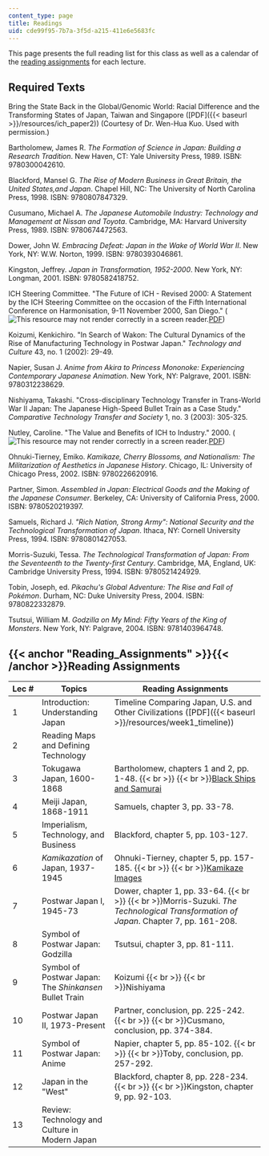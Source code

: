 ```yaml
---
content_type: page
title: Readings
uid: cde99f95-7b7a-3f5d-a215-411e6e5683fc
---
```


This page presents the full reading list for this class as well as a calendar of the [reading assignments](#Reading_Assignments) for each lecture.

Required Texts
--------------

Bring the State Back in the Global/Genomic World: Racial Difference and the Transforming States of Japan, Taiwan and Singapore ([PDF]({{< baseurl >}}/resources/ich_paper2)) (Courtesy of Dr. Wen-Hua Kuo. Used with permission.)

Bartholomew, James R. _The Formation of Science in Japan: Building a Research Tradition_. New Haven, CT: Yale University Press, 1989. ISBN: 9780300042610.

Blackford, Mansel G. _The Rise of Modern Business in Great Britain, the United States,and Japan_. Chapel Hill, NC: The University of North Carolina Press, 1998. ISBN: 9780807847329.

Cusumano, Michael A. _The Japanese Automobile Industry: Technology and Management at Nissan and Toyota_. Cambridge, MA: Harvard University Press, 1989. ISBN: 9780674472563.

Dower, John W. _Embracing Defeat: Japan in the Wake of World War II_. New York, NY: W.W. Norton, 1999. ISBN: 9780393046861.

Kingston, Jeffrey. _Japan in Transformation, 1952-2000_. New York, NY: Longman, 2001. ISBN: 9780582418752.

ICH Steering Committee. "The Future of ICH - Revised 2000: A Statement by the ICH Steering Committee on the occasion of the Fifth International Conference on Harmonisation, 9-11 November 2000, San Diego." (![This resource may not render correctly in a screen reader.](/images/inacessible.gif)[PDF](http://www.ich.org/fileadmin/Public_Web_Site/ABOUT_ICH/Vision/The_Future_of_ICH_-_Revised_2000.pdf))

Koizumi, Kenkichiro. "In Search of Wakon: The Cultural Dynamics of the Rise of Manufacturing Technology in Postwar Japan." _Technology and Culture_ 43, no. 1 (2002): 29-49.

Napier, Susan J. _Anime from Akira to Princess Mononoke: Experiencing Contemporary Japanese Animation_. New York, NY: Palgrave, 2001. ISBN: 9780312238629.

Nishiyama, Takashi. "Cross-disciplinary Technology Transfer in Trans-World War II Japan: The Japanese High-Speed Bullet Train as a Case Study." _Comparative Technology Transfer and Society_ 1, no. 3 (2003): 305-325.

Nutley, Caroline. "The Value and Benefits of ICH to Industry." 2000. (![This resource may not render correctly in a screen reader.](/images/inacessible.gif)[PDF](https://nanopdf.com/download/value-benefits-the-value-and-benefits-of-ich-to-industry_pdf#:~:text=ICH%2C%20through%20its%20activities%20in,each%20of%20the%20three%20regions.))

Ohnuki-Tierney, Emiko. _Kamikaze, Cherry Blossoms, and Nationalism: The Militarization of Aesthetics in Japanese History_. Chicago, IL: University of Chicago Press, 2002. ISBN: 9780226620916.

Partner, Simon. _Assembled in Japan: Electrical Goods and the Making of the Japanese Consumer_. Berkeley, CA: University of California Press, 2000. ISBN: 9780520219397.

Samuels, Richard J. _"Rich Nation, Strong Army": National Security and the Technological Transformation of Japan_. Ithaca, NY: Cornell University Press, 1994. ISBN: 9780801427053.

Morris-Suzuki, Tessa. _The Technological Transformation of Japan: From the Seventeenth to the Twenty-first Century_. Cambridge, MA, England, UK: Cambridge University Press, 1994. ISBN: 9780521424929.

Tobin, Joseph, ed. _Pikachu's Global Adventure: The Rise and Fall of Pokémon_. Durham, NC: Duke University Press, 2004. ISBN: 9780822332879.

Tsutsui, William M. _Godzilla on My Mind: Fifty Years of the King of Monsters_. New York, NY: Palgrave, 2004. ISBN: 9781403964748.

{{< anchor "Reading_Assignments" >}}{{< /anchor >}}Reading Assignments
----------------------------------------------------------------------

| Lec # | Topics | Reading Assignments |
| --- | --- | --- |
| 1 | Introduction: Understanding Japan | Timeline Comparing Japan, U.S. and Other Civilizations ([PDF]({{< baseurl >}}/resources/week1_timeline)) |
| 2 | Reading Maps and Defining Technology | &nbsp; |
| 3 | Tokugawa Japan, 1600-1868 | Bartholomew, chapters 1 and 2, pp. 1-48.  {{< br >}}  {{< br >}}[Black Ships and Samurai](https://visualizingcultures.mit.edu/black_ships_and_samurai/index.html) |
| 4 | Meiji Japan, 1868-1911 | Samuels, chapter 3, pp. 33-78. |
| 5 | Imperialism, Technology, and Business | Blackford, chapter 5, pp. 103-127. |
| 6 | _Kamikazation_ of Japan, 1937-1945 | Ohnuki-Tierney, chapter 5, pp. 157-185.  {{< br >}}  {{< br >}}[Kamikaze Images](http://wgordon.web.wesleyan.edu/kamikaze/index.htm) |
| 7 | Postwar Japan I, 1945-73 | Dower, chapter 1, pp. 33-64.  {{< br >}}  {{< br >}}Morris-Suzuki. _The Technological Transformation of Japan_. Chapter 7, pp. 161-208. |
| 8 | Symbol of Postwar Japan: Godzilla | Tsutsui, chapter 3, pp. 81-111. |
| 9 | Symbol of Postwar Japan: The _Shinkansen_ Bullet Train | Koizumi  {{< br >}}  {{< br >}}Nishiyama |
| 10 | Postwar Japan II, 1973-Present | Partner, conclusion, pp. 225-242.  {{< br >}}  {{< br >}}Cusmano, conclusion, pp. 374-384. |
| 11 | Symbol of Postwar Japan: Anime | Napier, chapter 5, pp. 85-102.  {{< br >}}  {{< br >}}Toby, conclusion, pp. 257-292. |
| 12 | Japan in the "West" | Blackford, chapter 8, pp. 228-234.  {{< br >}}  {{< br >}}Kingston, chapter 9, pp. 92-103. |
| 13 | Review: Technology and Culture in Modern Japan |